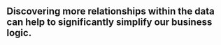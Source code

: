 
## Discovering more relationships within the data can help to significantly simplify our business logic.
